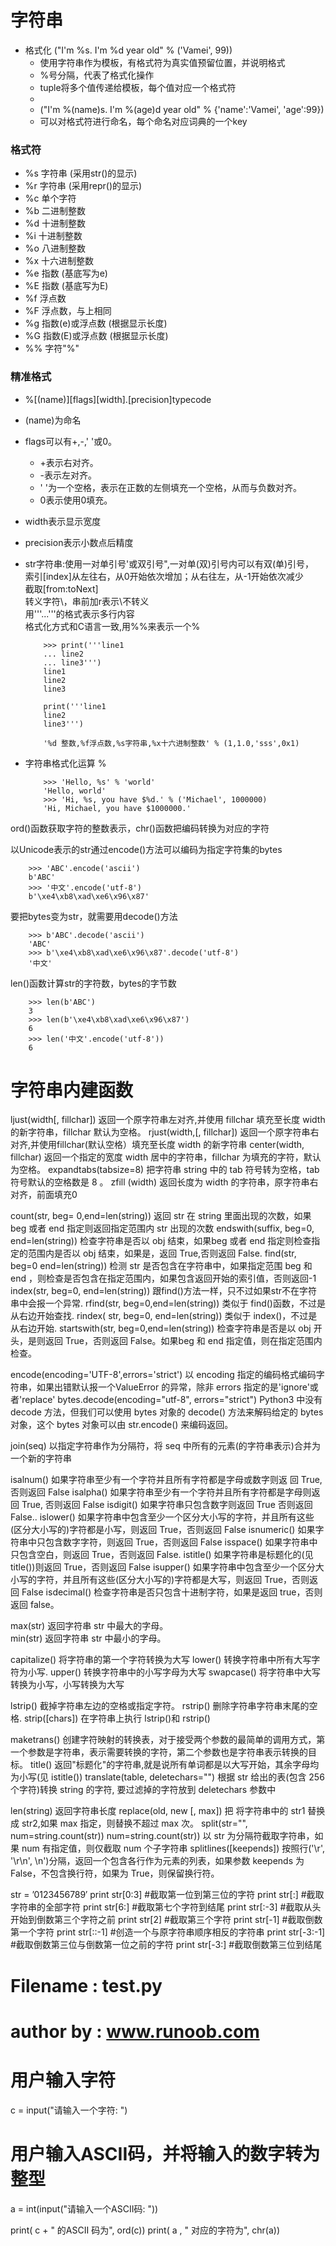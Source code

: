 #	字符串
+	格式化 ("I'm %s. I'm %d year old" % ('Vamei', 99))
	+	使用字符串作为模板，有格式符为真实值预留位置，并说明格式
	+	%号分隔，代表了格式化操作
	+	tuple将多个值传递给模板，每个值对应一个格式符
	+	
	+	("I'm %(name)s. I'm %(age)d year old" % {'name':'Vamei', 'age':99})
	+	可以对格式符进行命名，每个命名对应词典的一个key


###	格式符
+   %s    字符串 (采用str()的显示)
+   %r    字符串 (采用repr()的显示)
+   %c    单个字符
+   %b    二进制整数
+   %d    十进制整数
+   %i    十进制整数
+   %o    八进制整数
+   %x    十六进制整数
+   %e    指数 (基底写为e)
+   %E    指数 (基底写为E)
+   %f    浮点数
+   %F    浮点数，与上相同
+   %g    指数(e)或浮点数 (根据显示长度)
+   %G    指数(E)或浮点数 (根据显示长度)
+   %%    字符"%"

###	精准格式
+	%[(name)][flags][width].[precision]typecode
+   (name)为命名
+   flags可以有+,-,' '或0。
	+	+表示右对齐。
	+	-表示左对齐。
	+	' '为一个空格，表示在正数的左侧填充一个空格，从而与负数对齐。
	+	0表示使用0填充。
+   width表示显示宽度
+   precision表示小数点后精度















+	str字符串:使用一对单引号'或双引号",一对单(双)引号内可以有双(单)引号，
	<br>索引[index]从左往右，从0开始依次增加；从右往左，从-1开始依次减少
	<br>截取[from:toNext]
	<br>转义字符\，串前加r表示\不转义
	<br>用'''...'''的格式表示多行内容
	<br>格式化方式和C语言一致,用%%来表示一个%

		    >>> print('''line1
		    ... line2
		    ... line3''')
		    line1
		    line2
		    line3
		    
		    print('''line1
		    line2
		    line3''')
		    
		    '%d	整数,%f浮点数,%s字符串,%x十六进制整数' % (1,1.0,'sss',0x1)

+	字符串格式化运算 %

		    >>> 'Hello, %s' % 'world'
		    'Hello, world'
		    >>> 'Hi, %s, you have $%d.' % ('Michael', 1000000)
		    'Hi, Michael, you have $1000000.'

ord()函数获取字符的整数表示，chr()函数把编码转换为对应的字符

以Unicode表示的str通过encode()方法可以编码为指定字符集的bytes

		>>> 'ABC'.encode('ascii')
		b'ABC'
		>>> '中文'.encode('utf-8')
		b'\xe4\xb8\xad\xe6\x96\x87'

要把bytes变为str，就需要用decode()方法

		>>> b'ABC'.decode('ascii')
		'ABC'
		>>> b'\xe4\xb8\xad\xe6\x96\x87'.decode('utf-8')
		'中文'

len()函数计算str的字符数，bytes的字节数

		>>> len(b'ABC')
		3
		>>> len(b'\xe4\xb8\xad\xe6\x96\x87')
		6
		>>> len('中文'.encode('utf-8'))
		6
		
#   字符串内建函数

ljust(width[, fillchar])
返回一个原字符串左对齐,并使用 fillchar 填充至长度 width 的新字符串，fillchar 默认为空格。
rjust(width,[, fillchar])
返回一个原字符串右对齐,并使用fillchar(默认空格）填充至长度 width 的新字符串
center(width, fillchar)
返回一个指定的宽度 width 居中的字符串，fillchar 为填充的字符，默认为空格。
expandtabs(tabsize=8)
把字符串 string 中的 tab 符号转为空格，tab 符号默认的空格数是 8 。	
zfill (width)
返回长度为 width 的字符串，原字符串右对齐，前面填充0


count(str, beg= 0,end=len(string))
返回 str 在 string 里面出现的次数，如果 beg 或者 end 指定则返回指定范围内 str 出现的次数
endswith(suffix, beg=0, end=len(string))
检查字符串是否以 obj 结束，如果beg 或者 end 指定则检查指定的范围内是否以 obj 结束，如果是，返回 True,否则返回 False.
find(str, beg=0 end=len(string))
检测 str 是否包含在字符串中，如果指定范围 beg 和 end ，则检查是否包含在指定范围内，如果包含返回开始的索引值，否则返回-1
index(str, beg=0, end=len(string))
跟find()方法一样，只不过如果str不在字符串中会报一个异常.
rfind(str, beg=0,end=len(string))
类似于 find()函数，不过是从右边开始查找.
rindex( str, beg=0, end=len(string))
类似于 index()，不过是从右边开始.
startswith(str, beg=0,end=len(string))
检查字符串是否是以 obj 开头，是则返回 True，否则返回 False。如果beg 和 end 指定值，则在指定范围内检查。

encode(encoding='UTF-8',errors='strict')
以 encoding 指定的编码格式编码字符串，如果出错默认报一个ValueError 的异常，除非 errors 指定的是'ignore'或者'replace'
bytes.decode(encoding="utf-8", errors="strict")
Python3 中没有 decode 方法，但我们可以使用 bytes 对象的 decode() 方法来解码给定的 bytes 对象，这个 bytes 对象可以由 str.encode() 来编码返回。


join(seq)
以指定字符串作为分隔符，将 seq 中所有的元素(的字符串表示)合并为一个新的字符串


isalnum()
如果字符串至少有一个字符并且所有字符都是字母或数字则返 回 True,否则返回 False
isalpha()
如果字符串至少有一个字符并且所有字符都是字母则返回 True, 否则返回 False
isdigit()
如果字符串只包含数字则返回 True 否则返回 False..
islower()
如果字符串中包含至少一个区分大小写的字符，并且所有这些(区分大小写的)字符都是小写，则返回 True，否则返回 False
isnumeric()
如果字符串中只包含数字字符，则返回 True，否则返回 False
isspace()
如果字符串中只包含空白，则返回 True，否则返回 False.
istitle()
如果字符串是标题化的(见 title())则返回 True，否则返回 False
isupper()
如果字符串中包含至少一个区分大小写的字符，并且所有这些(区分大小写的)字符都是大写，则返回 True，否则返回 False
isdecimal()
检查字符串是否只包含十进制字符，如果是返回 true，否则返回 false。


max(str)
返回字符串 str 中最大的字母。	
min(str)
返回字符串 str 中最小的字母。



capitalize()
将字符串的第一个字符转换为大写
lower()
转换字符串中所有大写字符为小写.
upper()
转换字符串中的小写字母为大写
swapcase()
将字符串中大写转换为小写，小写转换为大写


lstrip()
截掉字符串左边的空格或指定字符。
rstrip()
删除字符串字符串末尾的空格.
strip([chars])
在字符串上执行 lstrip()和 rstrip()



maketrans()
创建字符映射的转换表，对于接受两个参数的最简单的调用方式，第一个参数是字符串，表示需要转换的字符，第二个参数也是字符串表示转换的目标。
title()
返回"标题化"的字符串,就是说所有单词都是以大写开始，其余字母均为小写(见 istitle())
translate(table, deletechars="")
根据 str 给出的表(包含 256 个字符)转换 string 的字符, 要过滤掉的字符放到 deletechars 参数中


len(string)
返回字符串长度
replace(old, new [, max])
把 将字符串中的 str1 替换成 str2,如果 max 指定，则替换不超过 max 次。
split(str="", num=string.count(str))
num=string.count(str)) 以 str 为分隔符截取字符串，如果 num 有指定值，则仅截取 num 个子字符串
splitlines([keepends])
按照行('\r', '\r\n', \n')分隔，返回一个包含各行作为元素的列表，如果参数 keepends 为 False，不包含换行符，如果为 True，则保留换行符。

str = ’0123456789′
print str[0:3] #截取第一位到第三位的字符
print str[:] #截取字符串的全部字符
print str[6:] #截取第七个字符到结尾
print str[:-3] #截取从头开始到倒数第三个字符之前
print str[2] #截取第三个字符
print str[-1] #截取倒数第一个字符
print str[::-1] #创造一个与原字符串顺序相反的字符串
print str[-3:-1] #截取倒数第三位与倒数第一位之前的字符
print str[-3:] #截取倒数第三位到结尾










# Filename : test.py
# author by : www.runoob.com
 
# 用户输入字符
c = input("请输入一个字符: ")
 
# 用户输入ASCII码，并将输入的数字转为整型
a = int(input("请输入一个ASCII码: "))
 
 
print( c + " 的ASCII 码为", ord(c))
print( a , " 对应的字符为", chr(a))